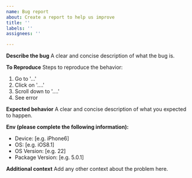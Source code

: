 ```yaml
---
name: Bug report
about: Create a report to help us improve
title: ''
labels: ''
assignees: ''

---
```


**Describe the bug**
A clear and concise description of what the bug is.

**To Reproduce**
Steps to reproduce the behavior:
1. Go to '...'
2. Click on '....'
3. Scroll down to '....'
4. See error

**Expected behavior**
A clear and concise description of what you expected to happen.

**Env (please complete the following information):**
 - Device: [e.g. iPhone6]
 - OS: [e.g. iOS8.1]
 - OS Version: [e.g. 22]
 - Package Version: [e.g. 5.0.1]

**Additional context**
Add any other context about the problem here.
